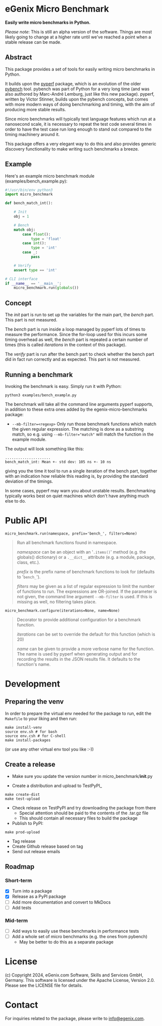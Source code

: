 
# eGenix Micro Benchmark

**Easily write micro benchmarks in Python.**

*Please note*: This is still an alpha version of the software. Things are most likely going to change at a higher rate until we've reached a point when a stable release can be made.

## Abstract

This package provides a set of tools for easily writing micro benchmarks in Python.

It builds upon the [pyperf](https://pypi.org/project/pyperf/) package, which is an evolution of the older [pybench](https://github.com/python/cpython/tree/v3.6.15/Tools/pybench) tool. pybench was part of Python for a very long time (and was also authored by Marc-André Lemburg, just like this new package). pyperf, written by Victor Stinner, builds upon the pybench concepts, but comes with more modern ways of doing benchmarking and timing, with the aim of producing more stable results.

Since micro benchmarks will typically test language features which run at a nanosecond scale, it is necessary to repeat the test code several times in order to have the test case run long enough to stand out compared to the timing machinery around it.

This package offers a very elegant way to do this and also provides generic discovery functionality to make writing such benchmarks a breeze.

## Example

Here's an example micro benchmark module (examples/bench_example.py):

```python
#!/usr/bin/env python3
import micro_benchmark

def bench_match_int():

    # Init
    obj = 1

    # Bench
    match obj:
        case float():
            type = 'float'
        case int():
            type = 'int'
        case _:
            pass

    # Verify
    assert type == 'int'

# CLI interface
if __name__ == '__main__':
    micro_benchmark.run(globals())
```

## Concept

The *init* part is run to set up the variables for the main part, the *bench* part. This part is not measured.

The *bench* part is run inside a loop managed by pyperf lots of times to measure the performance. Since the for-loop used for this incurs some timing overhead as well, the *bench* part is repeated a certain number of times (this is called *iterations* in the context of this package).

The *verify* part is run after the bench part to check whether the bench part did in fact run correctly and as expected. This part is not measured.

## Running a benchmark

Invoking the benchmark is easy. Simply run it with Python:

```
python3 examples/bench_example.py
```

The benchmark will take all the command line arguments pyperf supports, in addition to these extra ones added by the egenix-micro-benchmarks package:

- `--mb-filter=<regexp>`
  Only run those benchmark functions which match the given regular expression. The matching is done as a substring match, so e.g. using `--mb-filter="match"` will match the function in the example module.

The output will look something like this:

```
.....................
bench_match_int: Mean +- std dev: 105 ns +- 10 ns
```

giving you the time it tool to run a single iteration of the bench part, together with an indication how reliable this reading is, by providing the standard deviation of the timings.

In some cases, pyperf may warn you about unstable results. Benchmarking typically works best on quiet machines which don't have anything much else to do.

# Public API

`micro_benchmark.run(namespace, prefix='bench_', filters=None)`

> Run all benchmark functions found in namespace.
>
> *namespace* can be an object with an '`.items()`' method (e.g. the
globals() dictionary) or a `.__dict__` attribute (e.g. a module,
package, class, etc.).
>
> *prefix* is the prefix name of benchmark functions to look for
(defaults to '`bench_`').
>
> *filters* may be given as a list of regular expression to limit the
number of functions to run.  The expressions are OR-joined. If the
parameter is not given, the command line argument `--mb-filter` is used.
If this is missing as well, no filtering takes place.

`micro_benchmark.configure(iterations=None, name=None)`

> Decorator to provide additional configuration for a benchmark function.
>
> *iterations* can be set to override the default for this function
(which is 20)
>
> *name* can be given to provide a more verbose name for the function.
The name is used by pyperf when generating output and for recording the
results in the JSON results file. It defaults to the function's name.

# Development

## Preparing the venv

In order to prepare the virtual env needed for the package to run, edit the `Makefile` to your liking and then run:

```
make install-venv
source env.sh # for bash
source env.csh # for C-shell
make install-packages
```

(or use any other virtual env tool you like :-))

## Create a release

- Make sure you update the version number in micro_benchmark/__init__.py

- Create a distribution and upload to TestPyPI_
```
make create-dist
make test-upload
```
- Check release on TestPyPI and try downloading the package from there
  - Special attention should be paid to the contents of the .tar.gz file
  - This should contain all necessary files to build the package
- Publish to PyPI:
```
make prod-upload
```
- Tag release
- Create Github release based on tag
- Send out release emails

## Roadmap

### Short-term

- [x] Turn into a package
- [x] Release as a PyPI package
- [ ] Add more documentation and convert to MkDocs
- [ ] Add tests

### Mid-term

- [ ] Add ways to easily use these benchmarks in performance tests
- [ ] Add a whole set of micro benchmarks (e.g. the ones from pybench)
  - May be better to do this as a separate package

# License

(c) Copyright 2024, eGenix.com Software, Skills and Services GmbH, Germany.
This software is licensed under the Apache License, Version 2.0.
Please see the LICENSE file for details.


# Contact

For inquiries related to the package, please write to info@egenix.com.
